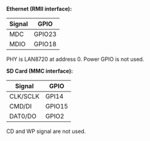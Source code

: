 
**Ethernet (RMII interface):**

| Signal | GPIO |
|--------|------|
| MDC | GPIO23 |
| MDIO | GPIO18 |

PHY is LAN8720 at address 0. Power GPIO is not used.

**SD Card (MMC interface):**

| Signal | GPIO |
|--------|------|
| CLK/SCLK | GPI14 |
| CMD/DI | GPIO15 |
| DAT0/DO | GPIO2 |

CD and WP signal are not used.